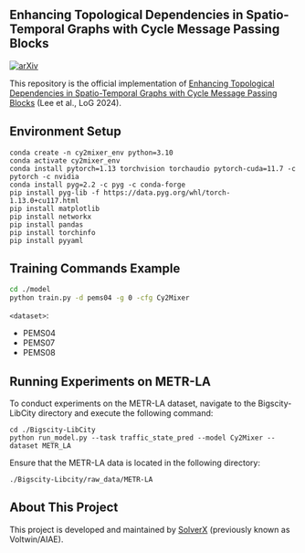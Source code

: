 ## Enhancing Topological Dependencies in Spatio-Temporal Graphs with Cycle Message Passing Blocks

[![arXiv](https://img.shields.io/badge/arXiv-2402.02005-b31b1b.svg)](https://arxiv.org/abs/2401.15894)

This repository is the official implementation of [Enhancing Topological Dependencies in Spatio-Temporal Graphs with Cycle Message Passing Blocks](https://arxiv.org/abs/2402.02005) (Lee et al., LoG 2024).

## Environment Setup

```
conda create -n cy2mixer_env python=3.10
conda activate cy2mixer_env
conda install pytorch=1.13 torchvision torchaudio pytorch-cuda=11.7 -c pytorch -c nvidia
conda install pyg=2.2 -c pyg -c conda-forge
pip install pyg-lib -f https://data.pyg.org/whl/torch-1.13.0+cu117.html
pip install matplotlib
pip install networkx
pip install pandas
pip install torchinfo
pip install pyyaml
```

## Training Commands Example

```bash
cd ./model
python train.py -d pems04 -g 0 -cfg Cy2Mixer
```

`<dataset>`:
- PEMS04
- PEMS07
- PEMS08

## Running Experiments on METR-LA

To conduct experiments on the METR-LA dataset, navigate to the Bigscity-LibCity directory and execute the following command:

```
cd ./Bigscity-LibCity
python run_model.py --task traffic_state_pred --model Cy2Mixer --dataset METR_LA
```

Ensure that the METR-LA data is located in the following directory:
```
./Bigscity-Libcity/raw_data/METR-LA
```

## About This Project
This project is developed and maintained by [SolverX](https://www.solverx.ai/) (previously known as Voltwin/AIAE).
